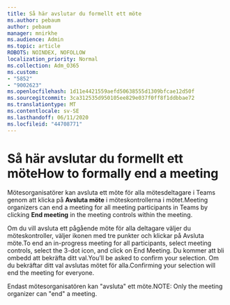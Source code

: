 ```yaml
---
title: Så här avslutar du formellt ett möte
ms.author: pebaum
author: pebaum
manager: mnirkhe
ms.audience: Admin
ms.topic: article
ROBOTS: NOINDEX, NOFOLLOW
localization_priority: Normal
ms.collection: Adm_O365
ms.custom:
- "5852"
- "9002623"
ms.openlocfilehash: 1d11e4421559aefd50638555d1309bfcae12d50f
ms.sourcegitcommit: 3ca312535d950105ee829e037f0ff8f1ddbbae72
ms.translationtype: MT
ms.contentlocale: sv-SE
ms.lasthandoff: 06/11/2020
ms.locfileid: "44708771"
---
```

# <a name="how-to-formally-end-a-meeting"></a><span data-ttu-id="d4499-102">Så här avslutar du formellt ett möte</span><span class="sxs-lookup"><span data-stu-id="d4499-102">How to formally end a meeting</span></span>

<span data-ttu-id="d4499-103">Mötesorganisatörer kan avsluta ett möte för alla mötesdeltagare i Teams genom att klicka på **Avsluta möte** i möteskontrollerna i mötet.</span><span class="sxs-lookup"><span data-stu-id="d4499-103">Meeting organizers can end a meeting for all meeting participants in Teams by clicking **End meeting** in the meeting controls within the meeting.</span></span>  

<span data-ttu-id="d4499-104">Om du vill avsluta ett pågående möte för alla deltagare väljer du möteskontroller, väljer ikonen med tre punkter och klickar på Avsluta möte.</span><span class="sxs-lookup"><span data-stu-id="d4499-104">To end an in-progress meeting for all participants, select meeting controls, select the 3-dot icon, and click on End Meeting.</span></span> <span data-ttu-id="d4499-105">Du kommer att bli ombedd att bekräfta ditt val.</span><span class="sxs-lookup"><span data-stu-id="d4499-105">You’ll be asked to confirm your selection.</span></span> <span data-ttu-id="d4499-106">Om du bekräftar ditt val avslutas mötet för alla.</span><span class="sxs-lookup"><span data-stu-id="d4499-106">Confirming your selection will end the meeting for everyone.</span></span>

<span data-ttu-id="d4499-107">Endast mötesorganisatören kan "avsluta" ett möte.</span><span class="sxs-lookup"><span data-stu-id="d4499-107">NOTE: Only the meeting organizer can "end" a meeting.</span></span>